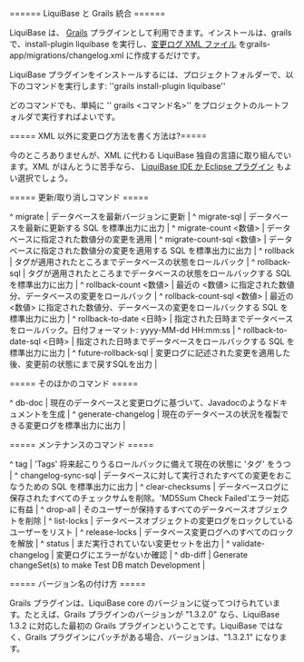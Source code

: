 ====== LiquiBase と Grails 統合 ======

LiquiBase は、 [Grails](http://grails.codehaus.org/) プラグインとして利用できます。インストールは、grails で、install-plugin liquibase を実行し、[変更ログ XML ファイル](databasechangelog) をgrails-app/migrations/changelog.xml に作成するだけです。

LiquiBase プラグインをインストールするには、プロジェクトフォルダーで、以下のコマンドを実行します:
''grails install-plugin liquibase''

どのコマンドでも、単純に '' grails <コマンド名>'' をプロジェクトのルートフォルダで実行すればよいです。

===== XML 以外に変更ログ方法を書く方法は?=====

今のところありませんが、XML に代わる LiquiBase 独自の言語に取り組んでいます。XML がほんとうに苦手なら、 [LiquiBase IDE か Eclipse プラグイン](../ide/home) もよい選択でしょう。




===== 更新/取り消しコマンド =====

^ migrate  | データベースを最新バージョンに更新  | 
^ migrate-sql  | データベースを最新に更新する SQL を標準出力に出力  | 
^ migrate-count <数値> | データベースに指定された数値分の変更を適用  | 
^ migrate-count-sql <数値>  | データベースに指定された数値分の変更を適用する SQL を標準出力に出力  | 
^ rollback <tag>  | タグが適用されたところまでデータベースの状態をロールバック | 
^ rollback-sql <tag>  | タグが適用されたところまでデータベースの状態をロールバックする SQL を標準出力に出力 | 
^ rollback-count <数値>  | 最近の <数値> に指定された数値分、データベースの変更をロールバック | 
^ rollback-count-sql <数値>  | 最近の <数値> に指定された数値分、データベースの変更をロールバックする SQL を標準出力に出力  | 
^ rollback-to-date <日時>  | 指定された日時までデータベースをロールバック。日付フォーマット: yyyy-MM-dd HH:mm:ss  | 
^ rollback-to-date-sql <日時>  | 指定された日時までデータベースをロールバックする SQL を標準出力に出力 | 
^ future-rollback-sql  | 変更ログに記述された変更を適用した後、変更前の状態にまで戻すSQLを出力  | 


===== そのほかのコマンド =====

^ db-doc  | 現在のデータベースと変更ログに基づいて、Javadocのようなドキュメントを生成  | 
^ generate-changelog  | 現在のデータベースの状況を複製できる変更ログを標準出力に出力 | 


===== メンテナンスのコマンド =====

^ tag  | 'Tags' 将来起こりうるロールバックに備えて現在の状態に 'タグ' をうつ  | 
^ changelog-sync-sql  | データベースに対して実行されたすべての変更をおこなうための SQL を標準出力に出力  | 
^ clear-checksums  | データベースログに保存されたすべてのチェックサムを削除。'MD5Sum Check Failed'エラー対応に有益 | 
^ drop-all  | そのユーザーが保持するすべてのデータベースオブジェクトを削除  | 
^ list-locks  | データベースオブジェクトの変更ログをロックしているユーザーをリスト  | 
^ release-locks  | データベース変更ログへのすべてのロックを解放  | 
^ status  | まだ実行されていない変更セットを出力  | 
^ validate-changelog  | 変更ログにエラーがないか確認  | 
^ db-diff | Generate changeSet(s) to make Test DB match Development |

===== バージョン名の付け方 =====


Grails プラグインは、LiquiBase core のバージョンに従ってつけられています。たとえば、Grails プラグインのバージョンが "1.3.2.0" なら、LiquiBase 1.3.2  に対応した最初の Grails プラグインということです。LiquiBase ではなく、Grails プラグインにパッチがある場合、バージョンは、"1.3.2.1" になります。
